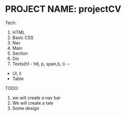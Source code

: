 # PROJECT NAME: projectCV

Tech:

1. HTML
2. Basic CSS
3. Nav
4. Main
5. Section
6. Div
7. Texts(h1 - h6, p, span,b, i)
--
- Ul, li
- Table 

TODO: 
1. we will create a nav bar 
2. We will create a tale 
3. Some design 
